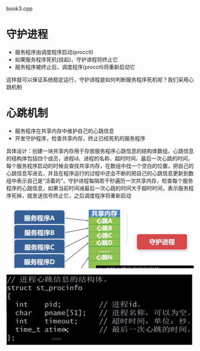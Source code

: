 book3.cpp



守护进程
===

- 服务程序由调度程序启动(procctl)
- 如果服务程序死机(挂起)，守护进程将终止它
- 服务程序被终止后，调度程序(procctl)将重新启动它

这样就可以保证系统稳定运行，守护进程是如何判断服务程序死机呢？我们采用心跳机制

心跳机制
===

- 服务程序在共享内存中维护自己的心跳信息
- 开发守护程序，检查共享内存，终止已经死机的服务程序

具体设计：创建一块共享内存用于存放服务程序心跳信息的结构体数组，心跳信息的结构体包括四个成员，进程id、进程的名称、超时时间、最后一次心跳的时间，每个服务程序启动的时候会查找共享内存，在数组中找一个空白的位置，把自己的心跳信息写进去，并且在程序运行的过程中还会不断的把自己的心跳信息更新到数组中表示自己是“活着的”，守护进程每隔若干秒遍历一次共享内存，检查每个服务程序的心跳信息，如果当前时间减最后一次心跳的时间大于超时时间，表示服务程序死掉，就发送信号终止它，之后调度程序将重新启动

![DC62AA5D1C60936062248FB069156AEA](images/DC62AA5D1C60936062248FB069156AEA.png)

![A766DD12208BC068C95C21A549D49367](images/A766DD12208BC068C95C21A549D49367.png)